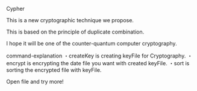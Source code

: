 Cypher

This is a new cryptographic technique we propose.

This is based on the principle of duplicate combination.

I hope it will be one of the counter-quantum computer cryptography.

command-explanation
・createKey is creating keyFile for Cryptography.
・encrypt is encrypting the date file you want with created keyFile.
・sort is sorting the encrypted file with keyFile.

Open file and try more! 

